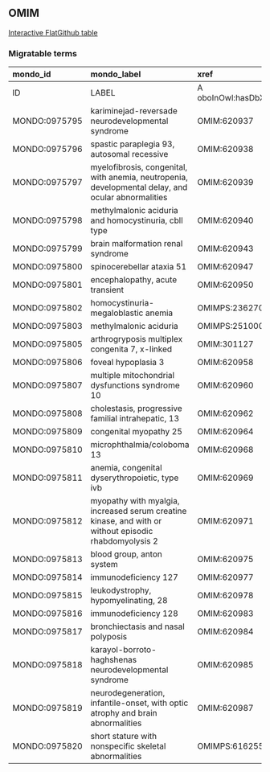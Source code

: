 ## OMIM
[Interactive FlatGithub table](https://flatgithub.com/monarch-initiative/mondo-ingest?filename=src/ontology/slurp/omim.tsv)

### Migratable terms
| mondo_id      | mondo_label                                                                                           | xref                 | xref_source                | original_label                                                                                        | definition    | parents       |
|:--------------|:------------------------------------------------------------------------------------------------------|:---------------------|:---------------------------|:------------------------------------------------------------------------------------------------------|:--------------|:--------------|
| ID            | LABEL                                                                                                 | A oboInOwl:hasDbXref | >A oboInOwl:source SPLIT=| |                                                                                                       | A IAO:0000115 | SC %          |
| MONDO:0975795 | kariminejad-reversade neurodevelopmental syndrome                                                     | OMIM:620937          | MONDO:equivalentTo         | kariminejad-reversade neurodevelopmental syndrome                                                     |               |               |
| MONDO:0975796 | spastic paraplegia 93, autosomal recessive                                                            | OMIM:620938          | MONDO:equivalentTo         | spastic paraplegia 93, autosomal recessive                                                            |               | MONDO:0019064 |
| MONDO:0975797 | myelofibrosis, congenital, with anemia, neutropenia, developmental delay, and ocular abnormalities    | OMIM:620939          | MONDO:equivalentTo         | myelofibrosis, congenital, with anemia, neutropenia, developmental delay, and ocular abnormalities    |               |               |
| MONDO:0975798 | methylmalonic aciduria and homocystinuria, cbll type                                                  | OMIM:620940          | MONDO:equivalentTo         | methylmalonic aciduria and homocystinuria, cbll type                                                  |               | MONDO:0016826 |
| MONDO:0975799 | brain malformation renal syndrome                                                                     | OMIM:620943          | MONDO:equivalentTo         | brain malformation renal syndrome                                                                     |               |               |
| MONDO:0975800 | spinocerebellar ataxia 51                                                                             | OMIM:620947          | MONDO:equivalentTo         | spinocerebellar ataxia 51                                                                             |               | MONDO:0020380 |
| MONDO:0975801 | encephalopathy, acute transient                                                                       | OMIM:620950          | MONDO:equivalentTo         | encephalopathy, acute transient                                                                       |               |               |
| MONDO:0975802 | homocystinuria-megaloblastic anemia                                                                   | OMIMPS:236270        | MONDO:equivalentTo         | Homocystinuria-megaloblastic anemia                                                                   |               |               |
| MONDO:0975803 | methylmalonic aciduria                                                                                | OMIMPS:251000        | MONDO:equivalentTo         | Methylmalonic aciduria                                                                                |               |               |
| MONDO:0975805 | arthrogryposis multiplex congenita 7, x-linked                                                        | OMIM:301127          | MONDO:equivalentTo         | arthrogryposis multiplex congenita 7, X-linked                                                        |               | MONDO:0015168 |
| MONDO:0975806 | foveal hypoplasia 3                                                                                   | OMIM:620958          | MONDO:equivalentTo         | foveal hypoplasia 3                                                                                   |               | MONDO:0044203 |
| MONDO:0975807 | multiple mitochondrial dysfunctions syndrome 10                                                       | OMIM:620960          | MONDO:equivalentTo         | multiple mitochondrial dysfunctions syndrome 10                                                       |               | MONDO:0017338 |
| MONDO:0975808 | cholestasis, progressive familial intrahepatic, 13                                                    | OMIM:620962          | MONDO:equivalentTo         | cholestasis, progressive familial intrahepatic, 13                                                    |               | MONDO:0015762 |
| MONDO:0975809 | congenital myopathy 25                                                                                | OMIM:620964          | MONDO:equivalentTo         | congenital myopathy 25                                                                                |               | MONDO:0019952 |
| MONDO:0975810 | microphthalmia/coloboma 13                                                                            | OMIM:620968          | MONDO:equivalentTo         | microphthalmia/coloboma 13                                                                            |               | MONDO:0000170 |
| MONDO:0975811 | anemia, congenital dyserythropoietic, type ivb                                                        | OMIM:620969          | MONDO:equivalentTo         | anemia, congenital dyserythropoietic, type ivb                                                        |               | MONDO:0019403 |
| MONDO:0975812 | myopathy with myalgia, increased serum creatine kinase, and with or without episodic rhabdomyolysis 2 | OMIM:620971          | MONDO:equivalentTo         | myopathy with myalgia, increased serum creatine kinase, and with or without episodic rhabdomyolysis 2 |               |               |
| MONDO:0975813 | blood group, anton system                                                                             | OMIM:620975          | MONDO:equivalentTo         | blood group, anton system                                                                             |               |               |
| MONDO:0975814 | immunodeficiency 127                                                                                  | OMIM:620977          | MONDO:equivalentTo         | immunodeficiency 127                                                                                  |               | MONDO:0021094 |
| MONDO:0975815 | leukodystrophy, hypomyelinating, 28                                                                   | OMIM:620978          | MONDO:equivalentTo         | leukodystrophy, hypomyelinating, 28                                                                   |               | MONDO:0019046 |
| MONDO:0975816 | immunodeficiency 128                                                                                  | OMIM:620983          | MONDO:equivalentTo         | immunodeficiency 128                                                                                  |               |               |
| MONDO:0975817 | bronchiectasis and nasal polyposis                                                                    | OMIM:620984          | MONDO:equivalentTo         | bronchiectasis and nasal polyposis                                                                    |               |               |
| MONDO:0975818 | karayol-borroto-haghshenas neurodevelopmental syndrome                                                | OMIM:620985          | MONDO:equivalentTo         | karayol-borroto-haghshenas neurodevelopmental syndrome                                                |               |               |
| MONDO:0975819 | neurodegeneration, infantile-onset, with optic atrophy and brain abnormalities                        | OMIM:620987          | MONDO:equivalentTo         | neurodegeneration, infantile-onset, with optic atrophy and brain abnormalities                        |               |               |
| MONDO:0975820 | short stature with nonspecific skeletal abnormalities                                                 | OMIMPS:616255        | MONDO:equivalentTo         | Short stature with nonspecific skeletal abnormalities                                                 |               |               |